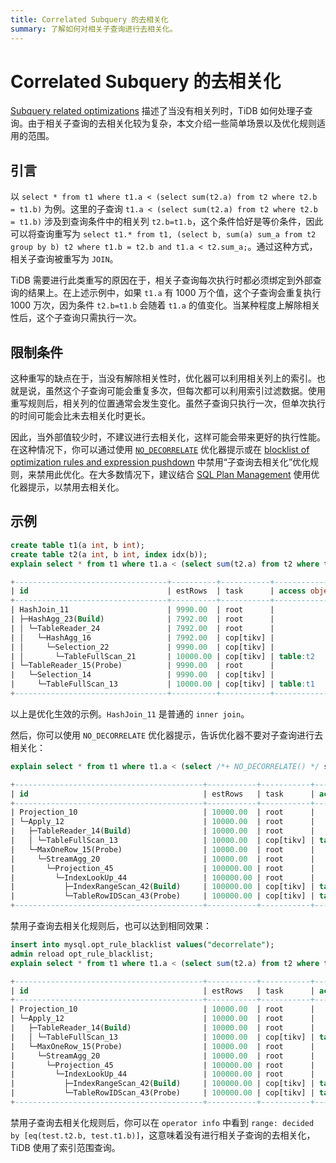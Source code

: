 ```yaml
---
title: Correlated Subquery 的去相关化
summary: 了解如何对相关子查询进行去相关化。
---
```


# Correlated Subquery 的去相关化

[Subquery related optimizations](/subquery-optimization.md) 描述了当没有相关列时，TiDB 如何处理子查询。由于相关子查询的去相关化较为复杂，本文介绍一些简单场景以及优化规则适用的范围。

## 引言

以 `select * from t1 where t1.a < (select sum(t2.a) from t2 where t2.b = t1.b)` 为例。这里的子查询 `t1.a < (select sum(t2.a) from t2 where t2.b = t1.b)` 涉及到查询条件中的相关列 `t2.b=t1.b`，这个条件恰好是等价条件，因此可以将查询重写为 `select t1.* from t1, (select b, sum(a) sum_a from t2 group by b) t2 where t1.b = t2.b and t1.a < t2.sum_a;`。通过这种方式，相关子查询被重写为 `JOIN`。

TiDB 需要进行此类重写的原因在于，相关子查询每次执行时都必须绑定到外部查询的结果上。在上述示例中，如果 `t1.a` 有 1000 万个值，这个子查询会重复执行 1000 万次，因为条件 `t2.b=t1.b` 会随着 `t1.a` 的值变化。当某种程度上解除相关性后，这个子查询只需执行一次。

## 限制条件

这种重写的缺点在于，当没有解除相关性时，优化器可以利用相关列上的索引。也就是说，虽然这个子查询可能会重复多次，但每次都可以利用索引过滤数据。使用重写规则后，相关列的位置通常会发生变化。虽然子查询只执行一次，但单次执行的时间可能会比未去相关化时更长。

因此，当外部值较少时，不建议进行去相关化，这样可能会带来更好的执行性能。在这种情况下，你可以通过使用 [`NO_DECORRELATE`](/optimizer-hints.md#no_decorrelate) 优化器提示或在 [blocklist of optimization rules and expression pushdown](/blocklist-control-plan.md) 中禁用“子查询去相关化”优化规则，来禁用此优化。在大多数情况下，建议结合 [SQL Plan Management](/sql-plan-management.md) 使用优化器提示，以禁用去相关化。

## 示例

```sql
create table t1(a int, b int);
create table t2(a int, b int, index idx(b));
explain select * from t1 where t1.a < (select sum(t2.a) from t2 where t2.b = t1.b);
```

```sql
+----------------------------------+----------+-----------+---------------+-----------------------------------------------------------------------------------------+
| id                               | estRows  | task      | access object | operator info                                                                           |
+----------------------------------+----------+-----------+---------------+-----------------------------------------------------------------------------------------+
| HashJoin_11                      | 9990.00  | root      |               | inner join, equal:[eq(test.t1.b, test.t2.b)], other cond:lt(cast(test.t1.a), Column#7)  |
| ├─HashAgg_23(Build)              | 7992.00  | root      |               | group by:test.t2.b, funcs:sum(Column#8)->Column#7, funcs:firstrow(test.t2.b)->test.t2.b |
| │ └─TableReader_24               | 7992.00  | root      |               | data:HashAgg_16                                                                         |
| │   └─HashAgg_16                 | 7992.00  | cop[tikv] |               | group by:test.t2.b, funcs:sum(test.t2.a)->Column#8                                      |
| │     └─Selection_22             | 9990.00  | cop[tikv] |               | not(isnull(test.t2.b))                                                                  |
| │       └─TableFullScan_21       | 10000.00 | cop[tikv] | table:t2      | keep order:false, stats:pseudo                                                          |
| └─TableReader_15(Probe)          | 9990.00  | root      |               | data:Selection_14                                                                       |
|   └─Selection_14                 | 9990.00  | cop[tikv] |               | not(isnull(test.t1.b))                                                                  |
|     └─TableFullScan_13           | 10000.00 | cop[tikv] | table:t1      | keep order:false, stats:pseudo                                                          |
+----------------------------------+----------+-----------+---------------+-----------------------------------------------------------------------------------------+

```

以上是优化生效的示例。`HashJoin_11` 是普通的 `inner join`。

然后，你可以使用 `NO_DECORRELATE` 优化器提示，告诉优化器不要对子查询进行去相关化：


```sql
explain select * from t1 where t1.a < (select /*+ NO_DECORRELATE() */ sum(t2.a) from t2 where t2.b = t1.b);
```

```sql
+------------------------------------------+-----------+-----------+------------------------+--------------------------------------------------------------------------------------+
| id                                       | estRows   | task      | access object          | operator info                                                                        |
+------------------------------------------+-----------+-----------+------------------------+--------------------------------------------------------------------------------------+
| Projection_10                            | 10000.00  | root      |                        | test.t1.a, test.t1.b                                                                 |
| └─Apply_12                               | 10000.00  | root      |                        | CARTESIAN inner join, other cond:lt(cast(test.t1.a, decimal(10,0) BINARY), Column#7) |
|   ├─TableReader_14(Build)                | 10000.00  | root      |                        | data:TableFullScan_13                                                                |
|   │ └─TableFullScan_13                   | 10000.00  | cop[tikv] | table:t1               | keep order:false, stats:pseudo                                                       |
|   └─MaxOneRow_15(Probe)                  | 10000.00  | root      |                        |                                                                                      |
|     └─StreamAgg_20                       | 10000.00  | root      |                        | funcs:sum(Column#14)->Column#7                                                       |
|       └─Projection_45                    | 100000.00 | root      |                        | cast(test.t2.a, decimal(10,0) BINARY)->Column#14                                     |
|         └─IndexLookUp_44                 | 100000.00 | root      |                        |                                                                                      |
|           ├─IndexRangeScan_42(Build)     | 100000.00 | cop[tikv] | table:t2, index:idx(b) | range: decided by [eq(test.t2.b, test.t1.b)], keep order:false, stats:pseudo         |
|           └─TableRowIDScan_43(Probe)     | 100000.00 | cop[tikv] | table:t2               | keep order:false, stats:pseudo                                                       |
+------------------------------------------+-----------+-----------+------------------------+--------------------------------------------------------------------------------------+
```

禁用子查询去相关化规则后，也可以达到相同效果：

```sql
insert into mysql.opt_rule_blacklist values("decorrelate");
admin reload opt_rule_blacklist;
explain select * from t1 where t1.a < (select sum(t2.a) from t2 where t2.b = t1.b);
```

```sql
+------------------------------------------+-----------+-----------+------------------------+--------------------------------------------------------------------------------------+
| id                                       | estRows   | task      | access object          | operator info                                                                        |
+------------------------------------------+-----------+-----------+------------------------+--------------------------------------------------------------------------------------+
| Projection_10                            | 10000.00  | root      |                        | test.t1.a, test.t1.b                                                                 |
| └─Apply_12                               | 10000.00  | root      |                        | CARTESIAN inner join, other cond:lt(cast(test.t1.a, decimal(10,0) BINARY), Column#7) |
|   ├─TableReader_14(Build)                | 10000.00  | root      |                        | data:TableFullScan_13                                                                |
|   │ └─TableFullScan_13                   | 10000.00  | cop[tikv] | table:t1               | keep order:false, stats:pseudo                                                       |
|   └─MaxOneRow_15(Probe)                  | 10000.00  | root      |                        |                                                                                      |
|     └─StreamAgg_20                       | 10000.00  | root      |                        | funcs:sum(Column#14)->Column#7                                                       |
|       └─Projection_45                    | 100000.00 | root      |                        | cast(test.t2.a, decimal(10,0) BINARY)->Column#14                                     |
|         └─IndexLookUp_44                 | 100000.00 | root      |                        |                                                                                      |
|           ├─IndexRangeScan_42(Build)     | 100000.00 | cop[tikv] | table:t2, index:idx(b) | range: decided by [eq(test.t2.b, test.t1.b)], keep order:false, stats:pseudo         |
|           └─TableRowIDScan_43(Probe)     | 100000.00 | cop[tikv] | table:t2               | keep order:false, stats:pseudo                                                       |
+------------------------------------------+-----------+-----------+------------------------+--------------------------------------------------------------------------------------+
```

禁用子查询去相关化规则后，你可以在 `operator info` 中看到 `range: decided by [eq(test.t2.b, test.t1.b)]`，这意味着没有进行相关子查询的去相关化，TiDB 使用了索引范围查询。